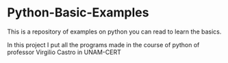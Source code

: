 # Python-Basic-Examples
This is a repository of examples on python you can read to learn the basics.

In this project I put all the programs made in the course of python of professor Virgilio Castro in UNAM-CERT
